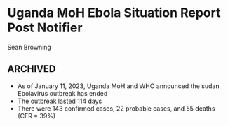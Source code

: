 # Uganda MoH Ebola Situation Report Post Notifier
Sean Browning

## ARCHIVED
- As of January 11, 2023, Uganda MoH and WHO announced the sudan Ebolavirus outbreak has ended
- The outbreak lasted 114 days
- There were 143 confirmed cases, 22 probable cases, and 55 deaths (CFR = 39%)
